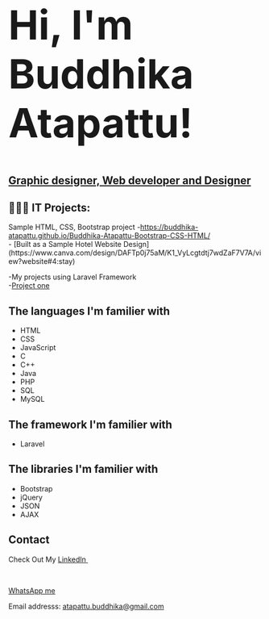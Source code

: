 <h1 style="font-size:5rem">Hi, I'm Buddhika Atapattu!</h1>
<h2><a href="https://github.com/Buddhika-Atapattu" >Graphic designer, Web developer and Designer</a></h2>

<h2>👨🏽‍💻 IT Projects:</h2>
  Sample HTML, CSS, Bootstrap project
  -<a href="https://buddhika-atapattu.github.io/Buddhika-Atapattu-Bootstrap-CSS-HTML/">https://buddhika-atapattu.github.io/Buddhika-Atapattu-Bootstrap-CSS-HTML/</a><br>
  - [Built as a Sample Hotel Website Design](https://www.canva.com/design/DAFTp0j75aM/K1_VyLcgtdtj7wdZaF7V7A/view?website#4:stay)<br>
  
  -My projects using Laravel Framework<br>
  -<a href="https://github.com/Buddhika-Atapattu/Buddhika-Atapattu-Laravel-Progect-One">Project one</a><br>

<h2>The languages I'm familier with</h2>
<ul>
  <li>HTML</li>
  <li>CSS</li>
  <li>JavaScript</li>
  <li>C</li>
  <li>C++</li>
  <li>Java</li>
  <li>PHP</li>
  <li>SQL</li>
  <li>MySQL</li>
</ul>

<h2>The framework I'm familier with</h2>
<ul>
  <li>Laravel</li>
</ul>

<h2>The libraries I'm familier with</h2>
<ul>
  <li>Bootstrap</li>
  <li>jQuery</li>
  <li>JSON</li>
  <li>AJAX</li>
</ul>

<h2>Contact</h2>
<p>Check Out My <a href="https://www.linkedin.com/in/buddhika-atapattu-ba3705b5/">LinkedIn </a></p><br>
<p><a href="https://wa.me/971583050414">WhatsApp me</a></p>
<p>Email addresss: <a href="mailto:atapattu.buddhika@gmail.com">atapattu.buddhika@gmail.com</a>
